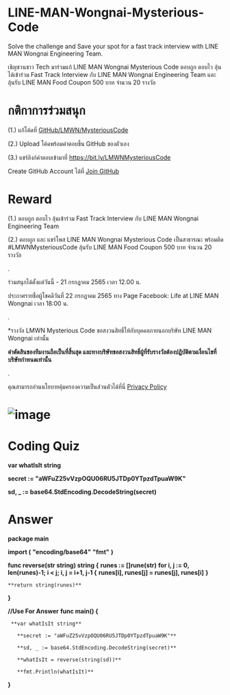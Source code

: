 # LINE-MAN-Wongnai-Mysterious-Code


Solve the challenge and Save your spot for a fast track interview with LINE MAN Wongnai Engineering Team.

เชิญชวนชาว Tech มาร่วมแก้ LINE MAN Wongnai Mysterious Code ตอบถูก ตอบไว ลุ้นได้เข้าร่วม Fast Track Interview กับ LINE MAN Wongnai Engineering Team และ ลุ้นรับ LINE MAN Food Coupon 500 บาท จำนวน 20 รางวัล


# กติกาการร่วมสนุก

 (1.) แก้โค้ดที่ [GitHub/LMWN/MysteriousCode](https://github.com/LINEMANWongnai/LINE-MAN-Wongnai-Mysterious-Code)
 
 (2.) Upload โค้ดพร้อมคำตอบขึ้น GitHub ของตัวเอง
 
 (3.) แชร์ลิงก์คำตอบเข้ามาที่ https://bit.ly/LMWNMysteriousCode
 
Create GitHub Account ได้ที่ [Join GitHub](https://github.com/)


# Reward

(1.) ตอบถูก ตอบไว ลุ้นเข้าร่วม Fast Track Interview กับ LINE MAN Wongnai Engineering Team


(2.) ตอบถูก และ แชร์โพส LINE MAN Wongnai Mysterious Code เป็นสาธารณะ พร้อมติด #LMWNMysteriousCode ลุ้นรับ LINE MAN Food Coupon 500 บาท จำนวน 20 รางวัล

.

ร่วมสนุกได้ตั้งแต่วันนี้ - 21 กรกฎาคม 2565 เวลา 12.00 น.


ประกาศรายชื่อผู้โชคดีวันที่ 22 กรกฎาคม 2565 ทาง Page Facebook: Life at LINE MAN Wongnai เวลา 18:00 น.

.

*รางวัล LMWN Mysterious Code ขอสงวนสิทธิ์ให้กับบุคคลภายนอกบริษัท LINE MAN Wongnai เท่านั้น


**คำตัดสินของทีมงานถือเป็นที่สิ้นสุด และทางบริษัทขอสงวนสิทธิ์ผู้ที่รับรางวัลต้องปฏิบัติตามเงื่อนไขที่บริษัทกำหนดเท่านั้น**

.

คุณสามารถอ่านนโยบายคุ้มครองความเป็นส่วนตัวได้ที่นี่ [Privacy Policy](https://drive.google.com/file/d/1Dpz7qocMKSZXdY2zIMXixd-dQLyI5ADa/view)



# ![image](https://user-images.githubusercontent.com/108649272/178962304-75130546-d912-41fe-95e2-44a1623f7c83.png)



# Coding Quiz


**var whatIsIt string**

**secret := "aWFuZ25vVzpOQU06RU5JTDp0YTpzdTpuaW9K"**

**sd, _ := base64.StdEncoding.DecodeString(secret)**


# Answer

**package main**

**import (**
    **"encoding/base64"**
    **"fmt"**
**)**



**func reverse(str string) string {**
    **runes := []rune(str)**
    **for i, j := 0, len(runes)-1; i < j; i, j = i+1, j-1 {**
        **runes[i], runes[j] = runes[j], runes[i]**
    **}**

    **return string(runes)**
**}**

**//Use For Answer**
**func main() {**

     **var whatIsIt string**
   
	   **secret := "aWFuZ25vVzpOQU06RU5JTDp0YTpzdTpuaW9K"**
   
	   **sd, _ := base64.StdEncoding.DecodeString(secret)**
   
	   **whatIsIt = reverse(string(sd))**
   
	   **fmt.Println(whatIsIt)**
   
   **}**